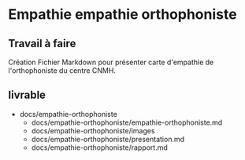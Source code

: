 # Empathie empathie orthophoniste
## Travail à faire 
Création Fichier Markdown pour présenter carte d'empathie de l'orthophoniste du centre CNMH.

## livrable 
- docs/empathie-orthophoniste
  - docs/empathie-orthophoniste/empathie-orthophoniste.md
  - docs/empathie-orthophoniste/images
  - docs/empathie-orthophoniste/presentation.md
  - docs/empathie-orthophoniste/rapport.md
  